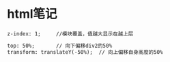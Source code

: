 # html笔记

```ht
z-index: 1;		//模块覆盖，值越大显示在越上层
```

```htm
top: 50%; 		// 向下偏移div2的50%
transform: translateY(-50%);  // 向上偏移自身高度的50%
```



